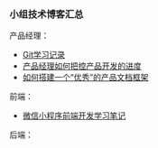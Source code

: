 ### 小组技术博客汇总

产品经理：

- [Git学习记录](<https://blog.csdn.net/wyxwyx469410930/article/details/82826608>)
- [产品经理如何把控产品开发的进度](<https://wyxwyx46941930.github.io/2019/06/24/%E4%BA%A7%E5%93%81%E7%BB%8F%E7%90%86%E5%A6%82%E4%BD%95%E6%8A%8A%E6%8E%A7%E4%BA%A7%E5%93%81%E5%BC%80%E5%8F%91%E7%9A%84%E8%BF%9B%E5%BA%A6/>)
- [如何搭建一个“优秀”的产品文档框架](<https://wyxwyx46941930.github.io/2019/06/24/%E4%BA%A7%E5%93%81%E6%96%87%E6%A1%A3%E6%A1%86%E6%9E%B6/>)

前端：

- [微信小程序前端开发学习笔记](<https://blog.csdn.net/hellowangld/article/details/93369214?tdsourcetag=s_pctim_aiomsg>)

后端：